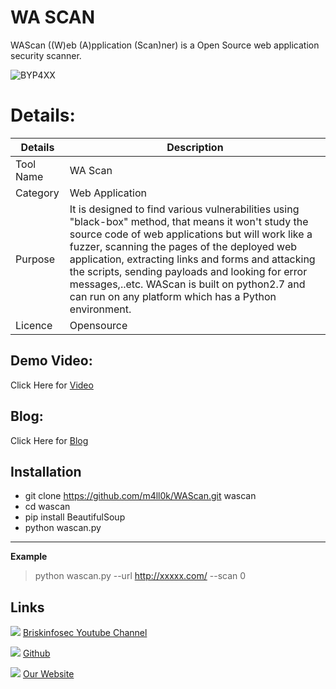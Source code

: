 WA SCAN
============
WAScan ((W)eb (A)pplication (Scan)ner) is a Open Source web application security scanner.

![BYP4XX](https://briskinfosec.com//assets/tooloftheday/116.jpg)


Details:
============
|  Details | Description   |
| ------------ | ------------ |
|  Tool Name |  WA Scan |
|  Category | Web Application  |
|  Purpose |  It is designed to find various vulnerabilities using "black-box" method, that means it won't study the source code of web applications but will work like a fuzzer, scanning the pages of the deployed web application, extracting links and forms and attacking the scripts, sending payloads and looking for error messages,..etc. WAScan is built on python2.7 and can run on any platform which has a Python environment.   |
|  Licence |    Opensource|

Demo Video:
-----------------
Click Here for [Video](https://www.youtube.com/watch?v=kSazEyVJ84M "Video")

Blog: 
--------------
Click Here for [Blog](https://briskinfosec.com/tooloftheday/toolofthedaydetail/WaScan-web-application-fingerprint-Scanner "Blog")

Installation
----------------
- git clone https://github.com/m4ll0k/WAScan.git wascan
- cd wascan 
- pip install BeautifulSoup
- python wascan.py

------------


**Example**

> python wascan.py --url http://xxxxx.com/ --scan 0




Links
----------------
 ![ ](https://img.icons8.com/color/15/000000/youtube-play.png) [Briskinfosec Youtube Channel](https://www.youtube.com/channel/UCcPmqqYETcO_7-6p_uUsF1w "Briskinfosec Youtube Channel")

 ![ ](https://img.icons8.com/glyph-neue/15/000000/github.png) [Github](https://github.com/briskinfosec "Github") 

  ![ ](https://img.icons8.com/ios/15/000000/internet--v2.png) [Our Website](https://www.briskinfosec.com/ "Our Website")
